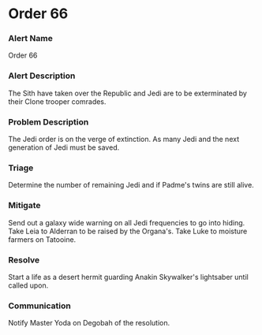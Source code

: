 # Order 66


### Alert Name

Order 66


### Alert Description

The Sith have taken over the Republic and Jedi are to be exterminated by their Clone trooper comrades.


### Problem Description

The Jedi order is on the verge of extinction. As many Jedi and the next generation of Jedi must be saved.


### Triage

Determine the number of remaining Jedi and if Padme's twins are still alive.


### Mitigate

Send out a galaxy wide warning on all Jedi frequencies to go into hiding. Take Leia to Alderran to be raised by the Organa's. Take Luke to moisture farmers on Tatooine.


### Resolve

Start a life as a desert hermit guarding Anakin Skywalker's lightsaber until called upon.


### Communication

Notify Master Yoda on Degobah of the resolution.

